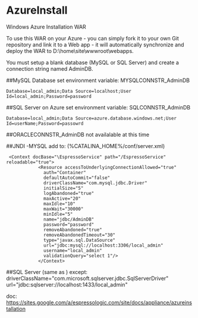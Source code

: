 # AzureInstall
Windows Azure Installation WAR

To use this WAR on your Azure - you can simply fork it to your own Git repository and link it to a Web app - it will automatically synchronize and deploy the WAR to D:\home\site\wwwroot\webapps.

You must setup a blank database (MySQL or SQL Server) and create a connection string named AdminDB.


##MySQL Database
set environment variable: MYSQLCONNSTR_AdminDB
```
Database=local_admin;Data Source=localhost;User Id=local_admin;Password=password
```
##SQL Server on Azure
set environment variable: SQLCONNSTR_AdminDB
```
Database=local_admin;Data Source=azure.database.windows.net;User Id=userName;Password=passowrd
```

##ORACLECONNSTR_AdminDB
not availalable at this time

##JNDI 
-MYSQL add to: 
(%CATALINA_HOME%/conf/server.xml)
```
 <Context docBase="\EspressoService" path="/EspressoService" reloadable="true">
            <Resource accessToUnderlyingConnectionAllowed="true" 
		      auth="Container" 
		      defaultAutoCommit="false" 
		      driverClassName="com.mysql.jdbc.Driver" 
		      initialSize="5" 
		      logAbandoned="true" 
		      maxActive="20" 
		      maxIdle="10" 
		      maxWait="30000" 
		      minIdle="5" 
		      name="jdbc/AdminDB" 
		      password="password" 
		      removeAbandoned="true" 
		      removeAbandonedTimeout="30" 
		      type="javax.sql.DataSource" 
		      url="jdbc:mysql://localhost:3306/local_admin" 
		      username="local_admin" 
		      validationQuery="select 1"/>
            </Context>
```
##SQL Server (same as <resource above> ) except:
		driverClassName="com.microsoft.sqlserver.jdbc.SqlServerDriver" 
		url="jdbc:sqlserver://localhost:1433/local_admin" 
		
doc: https://sites.google.com/a/espressologic.com/site/docs/appliance/azureinstallation

